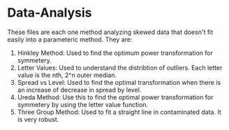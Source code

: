 # Data-Analysis

These files are each one method analyzing skewed data that doesn't fit easily into a parameteric method.
They are:
1. Hinkley Method: Used to find the optimum power transformation for symmetery.
2. Letter Values: Used to understand the distribtion of outliers. Each letter value is the nth, 2^n outer median.
3. Spread vs Level: Used to find the optimal transformation when there is an increase of decrease in spread by level.
4. Ureda Method: Use this to find the optimal power transformation for symmetery by using the letter value function.
5. Three Group Method: Used to fit a straight line in contaminated data. It is very robust.
